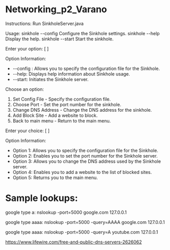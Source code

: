 
# Networking_p2_Varano


Instructions: 
Run SinkholeServer.java 

Usage:
sinkhole --config <config>            Configure the Sinkhole settings.
sinkhole --help                       Display the help.
sinkhole --start                      Start the sinkhole.

Enter your option: [ ]

Option Information:
- --config <config>: Allows you to specify the configuration file for the Sinkhole.
- --help: Displays help information about Sinkhole usage.
- --start: Initiates the Sinkhole server.

Choose an option:
1. Set Config File                   - Specify the configuration file.
2. Choose Port                       - Set the port number for the sinkhole.
3. Change DNS Address                - Change the DNS address for the sinkhole.
4. Add Block Site                    - Add a website to block.
5. Back to main menu                 - Return to the main menu.

Enter your choice: [ ]

Option Information:
- Option 1: Allows you to specify the configuration file for the Sinkhole.
- Option 2: Enables you to set the port number for the Sinkhole server.
- Option 3: Allows you to change the DNS address used by the Sinkhole server.
- Option 4: Enables you to add a website to the list of blocked sites.
- Option 5: Returns you to the main menu.



# Sample lookups: 


google type a: nslookup -port=5000 google.com 127.0.0.1

google type aaaa: nslookup -port=5000 -query=AAAA google.com 127.0.0.1


google type aaaa: nslookup -port=5000 -query=A youtube.com 127.0.0.1


https://www.lifewire.com/free-and-public-dns-servers-2626062